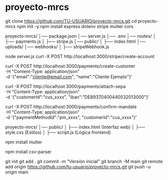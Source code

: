 # proyecto-mrcs
git clone https://github.com/TU-USUARIO/proyecto-mrcs.git
cd proyecto-mrcs
npm init -y
npm install express dotenv stripe multer cors

proyecto-mrcs/
│── package.json
│── server.js
│── .env
│── routes/
│   ├── payments.js
│   ├── stripe.js
│── public/
│   ├── index.html
│── uploads/
│── webhooks/
│   ├── stripeWebhook.js

node server.js
curl -X POST http://localhost:3000/stripe/create-account


curl -X POST http://localhost:3000/payments/create-customer \
-H "Content-Type: application/json" \
-d '{"email":"cliente@email.com", "name":"Cliente Ejemplo"}'

curl -X POST http://localhost:3000/payments/attach-sepa \
-H "Content-Type: application/json" \
-d '{"customerId":"cus_xxxx", "iban":"DE89370400440532013000"}'

curl -X POST http://localhost:3000/payments/confirm-mandate \
-H "Content-Type: application/json" \
-d '{"paymentMethodId":"pm_xxxx", "customerId":"cus_xxxx"}'

proyecto-mrcs/
│── public/
│   ├── index.html  (Interfaz web)
│   ├── style.css   (Estilos)
│   ├── script.js   (Lógica frontend)


npm install multer

npm install csv-parser


git init
git add .
git commit -m "Versión inicial"
git branch -M main
git remote add origin https://github.com/tu-usuario/proyecto-mrcs.git
git push -u origin main
